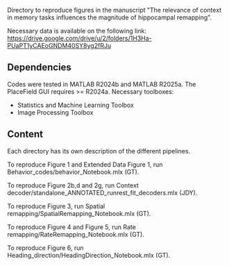 Directory to reproduce figures in the manuscript "The relevance of context in memory tasks influences the magnitude of hippocampal remapping".

Necessary data is available on the following link: https://drive.google.com/drive/u/2/folders/1H3Ha-PUaPT1yCAEoGNDM40SY8yg2fRJu


## Dependencies
Codes were tested in MATLAB R2024b and MATLAB R2025a. The PlaceField GUI requires >= R2024a. Necessary toolboxes:

* Statistics and Machine Learning Toolbox
* Image Processing Toolbox

## Content

Each directory has its own description of the different pipelines.

To reproduce Figure 1 and Extended Data Figure 1, run Behavior_codes/behavior_Notebook.mlx (GT).

To reproduce Figure 2b,d and 2g, run Context decoder/standalone_ANNOTATED_runrest_fit_decoders.mlx (JDY).

To reproduce Figure 3, run Spatial remapping/SpatialRemapping_Notebook.mlx (GT).

To reproduce Figure 4 and Figure 5, run Rate remapping/RateRemapping_Notebook.mlx (GT).

To reproduce Figure 6, run Heading_direction/HeadingDirection_Notebook.mlx (GT).
